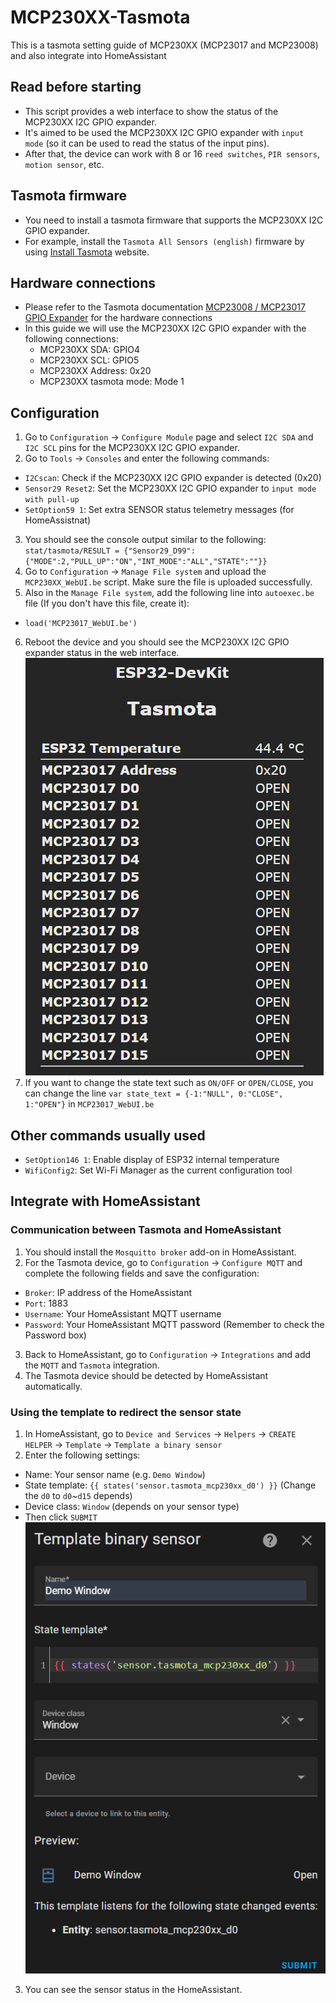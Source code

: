 # MCP230XX-Tasmota
This is a tasmota setting guide of MCP230XX (MCP23017 and MCP23008) and also integrate into HomeAssistant

## Read before starting
* This script provides a web interface to show the status of the MCP230XX I2C GPIO expander.
* It's aimed to be used the MCP230XX I2C GPIO expander with `input mode` (so it can be used to read the status of the input pins).
* After that, the device can work with 8 or 16 `reed switches`, `PIR sensors`, `motion sensor`, etc.

## Tasmota firmware
* You need to install a tasmota firmware that supports the MCP230XX I2C GPIO expander.
* For example, install the `Tasmota All Sensors (english)` firmware by using [Install Tasmota](https://tasmota.github.io/install/) website.

## Hardware connections
* Please refer to the Tasmota documentation [MCP23008 / MCP23017 GPIO Expander](https://tasmota.github.io/docs/MCP230xx/) for the hardware connections
* In this guide we will use the MCP230XX I2C GPIO expander with the following connections:
  * MCP230XX SDA: GPIO4
  * MCP230XX SCL: GPIO5
  * MCP230XX Address: 0x20
  * MCP230XX tasmota mode: Mode 1

## Configuration
1. Go to `Configuration` -> `Configure Module` page and select `I2C SDA` and `I2C SCL` pins for the MCP230XX I2C GPIO expander.
2. Go to `Tools` -> `Consoles` and enter the following commands:
  * `I2Cscan`: Check if the MCP230XX I2C GPIO expander is detected (0x20)
  * `Sensor29 Reset2`: Set the MCP230XX I2C GPIO expander to `input mode with pull-up`
  * `SetOption59 1`: Set extra SENSOR status telemetry messages (for HomeAssistnat)
3. You should see the console output similar to the following:
  `stat/tasmota/RESULT = {"Sensor29_D99":{"MODE":2,"PULL_UP":"ON","INT_MODE":"ALL","STATE":""}}`
4. Go to `Configuration` -> `Manage File system` and upload the `MCP230XX_WebUI.be` script. Make sure the file is uploaded successfully.
5. Also in the `Manage File system`, add the following line into `autoexec.be` file (If you don't have this file, create it):
  * `load('MCP23017_WebUI.be')`
6. Reboot the device and you should see the MCP230XX I2C GPIO expander status in the web interface.
  ![](https://raw.githubusercontent.com/JyunWei-Su/MCP230XX-Tasmota/main/img/tasmota_webui.png)
7. If you want to change the state text such as `ON/OFF` or `OPEN/CLOSE`, you can change the line `var state_text = {-1:"NULL", 0:"CLOSE", 1:"OPEN"}` in `MCP23017_WebUI.be`

## Other commands usually used
* `SetOption146 1`: Enable display of ESP32 internal temperature
* `WifiConfig2`: Set Wi-Fi Manager as the current configuration tool

## Integrate with HomeAssistant
### Communication between Tasmota and HomeAssistant
1. You should install the `Mosquitto broker` add-on in HomeAssistant.
2. For the Tasmota device, go to `Configuration` -> `Configure MQTT` and complete the following fields and save the configuration:
  * `Broker`: IP address of the HomeAssistant
  * `Port`: 1883
  * `Username`: Your HomeAssistant MQTT username
  * `Password`: Your HomeAssistant MQTT password (Remember to check the Password box)
3. Back to HomeAssistant, go to `Configuration` -> `Integrations` and add the `MQTT` and `Tasmota` integration.
4. The Tasmota device should be detected by HomeAssistant automatically.
### Using the template to redirect the sensor state
1. In HomeAssistant, go to `Device and Services` -> `Helpers` -> `CREATE HELPER` -> `Template` -> `Template a binary sensor`
2. Enter the following settings:
  * Name: Your sensor name (e.g. `Demo Window`)
  * State template: `{{ states('sensor.tasmota_mcp230xx_d0') }}` (Change the `d0` to `d0`~`d15` depends)
  * Device class: `Window` (depends on your sensor type)
  * Then click `SUBMIT`
  ![](https://raw.githubusercontent.com/JyunWei-Su/MCP230XX-Tasmota/main/img/binary_sensor_template_config.png)
3. You can see the sensor status in the HomeAssistant.
